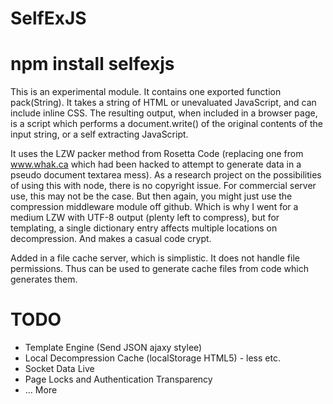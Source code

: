 SelfExJS
========

# npm install selfexjs

This is an experimental module. It contains one exported function pack(String). It takes
a string of HTML or unevaluated JavaScript, and can include inline CSS. The resulting
output, when included in a browser page, is a script which performs a document.write() of
the original contents of the input string, or a self extracting JavaScript.

It uses the LZW packer method from Rosetta Code (replacing one from www.whak.ca which had
been hacked to attempt to generate data in a pseudo document textarea mess). As a research
project on the possibilities of using this with node, there is no copyright issue. For
commercial server use, this may not be the case. But then again, you might just use the
compression middleware module off github. Which is why I went for a medium LZW with UTF-8
output (plenty left to compress), but for templating, a single dictionary entry affects
multiple locations on decompression. And makes a casual code crypt.

Added in a file cache server, which is simplistic. It does not handle file permissions.
Thus can be used to generate cache files from code which generates them.

TODO
====

* Template Engine (Send JSON ajaxy stylee)
* Local Decompression Cache (localStorage HTML5) - less etc.
* Socket Data Live
* Page Locks and Authentication Transparency
* ... More
